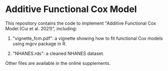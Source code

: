 # Additive Functional Cox Model

This repository contains the code to implement "Additive Functional Cox Model (Cui et al. 2021)", including:

1. "vignette_fcm.pdf": a vignette showing how to fit functional Cox models using mgcv package in R.

2. "NHANES.rds": a cleaned NHANES dataset.

Other files are available in the online supplements.
